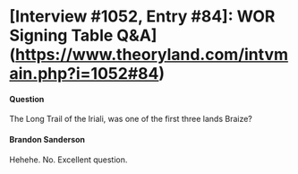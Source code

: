 # [Interview #1052, Entry #84]: WOR Signing Table Q&A](https://www.theoryland.com/intvmain.php?i=1052#84)

#### Question

The Long Trail of the Iriali, was one of the first three lands Braize?

#### Brandon Sanderson

Hehehe. No. Excellent question.

